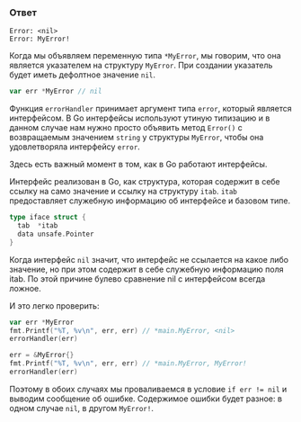 ### Ответ

```text
Error: <nil>
Error: MyError!
```

Когда мы объявляем переменную типа `*MyError`, мы говорим, что она является указателем на структуру `MyError`. 
При создании указатель будет иметь дефолтное значение `nil`.
```go
var err *MyError // nil
```

Функция `errorHandler` принимает аргумент типа `error`, который является интерфейсом. 
В Go интерфейсы используют утиную типизацию и в данном случае нам нужно просто объявить метод `Error()` с возвращаемым значением `string` у структуры `MyError`, чтобы она удовлетворяла интерфейсу `error`.

Здесь есть важный момент в том, как в Go работают интерфейсы.

Интерфейс реализован в Go, как структура, которая содержит в себе ссылку на само значение и ссылку на структуру `itab`. `itab` предоставляет служебную информацию об интерфейсе и базовом типе.

```go
type iface struct {
  tab  *itab
  data unsafe.Pointer
}
```

Когда интерфейс `nil` значит, что интерфейс не ссылается на какое либо значение, но при этом содержит в себе служебную информацию поля itab. По этой причине булево сравнение nil с интерфейсом всегда ложное.

И это легко проверить:

```go
var err *MyError
fmt.Printf("%T, %v\n", err, err) // *main.MyError, <nil>
errorHandler(err)

err = &MyError{}
fmt.Printf("%T, %v\n", err, err) // *main.MyError, MyError!
errorHandler(err)
```
Поэтому в обоих случаях мы проваливаемся в условие `if err != nil` и выводим сообщение об ошибке. Содержимое ошибки будет разное: в одном случае `nil`, в другом `MyError!`.
